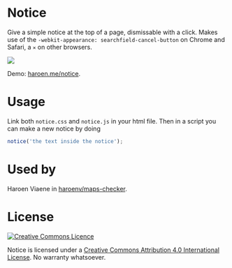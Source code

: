 # Notice

Give a simple notice at the top of a page, dismissable with a click. Makes use of the `-webkit-appearance: searchfield-cancel-button` on Chrome and Safari, a `✕` on other browsers.

![](https://i.imgur.com/grRUtGU.png)

Demo: [haroen.me/notice](https://haroen.me/notice).

# Usage

Link both `notice.css` and `notice.js` in your html file. Then in a script you can make a new notice by doing

```js
notice('the text inside the notice');
```

# Used by

Haroen Viaene in [haroenv/maps-checker](https://github.com/haroenv/maps-checker).

# License

[![Creative Commons Licence](https://i.creativecommons.org/l/by/4.0/88x31.png)](http://creativecommons.org/licenses/by/4.0/)

Notice is licensed under a [Creative Commons Attribution 4.0 International License](http://creativecommons.org/licenses/by/4.0/). No warranty whatsoever.